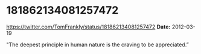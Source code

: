 # 181862134081257472
https://twitter.com/TomFrankly/status/181862134081257472
**Date:** 2012-03-19

"The deepest principle in human nature is the craving to be appreciated.”
